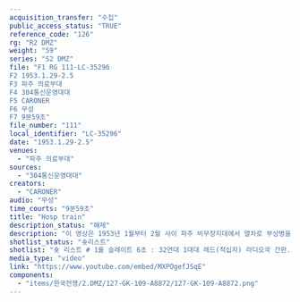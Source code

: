 ```yaml
---
acquisition_transfer: "수집"
public_access_status: "TRUE"
reference_code: "126"
rg: "R2 DMZ"
weight: "59"
series: "S2 DMZ"
file: "F1 RG 111-LC-35296
F2 1953.1.29-2.5
F3 파주 의료부대
F4 304통신운영대대
F5 CARONER
F6 무성 
F7 9분59초"
file_number: "111"
local_identifier: "LC-35296"
date: "1953.1.29-2.5"
venues: 
  - "파주 의료부대"
sources: 
  - "304통신운영대대"
creators: 
  - "CARONER"
audio: "무성"
time_courts: "9분59초"
title: "Hosp train"
description_status: "해제"
description: "이 영상은 1953년 1월부터 2월 사이 파주 비무장지대에서 열차로 부상병을 수송하는 과정으로 구성되어 있다. 파주 어느 부대이지만 정확한 위치는 알 수 없다. 하지만 전체 영상의 구성에서 야전 기지, 병원 열차를 통해 철교, 비행기 수송까지 일종의 홍보영상이다. "
shotlist_status: "숏리스트"
shotlist: "숏 리스트 # 1롤 슬레이트 6초 : 32연대 1대대 레드(적십자) 라디오국 간판. 장갑차가 도로를 질주하고 있다. 장 갑차가 기지 안으로 들어와 부상자를 내리고 있다. # 2롤 슬레이트 1분09초 : 부상자를 안으로 이송한다. # 4롤 슬레이트 2분48초 : 기지 내부가 보인다. 지프차에서 부상자가 내려진다. (4분09초) 32의룡중대 간판이 보인다. 이어서 7의료대대 1소대 간판과 기지가 보인다. 부상자가 의료열차를 이용해 다시 이송 되고 있다. # 8롤 슬레이트 6분54초 : 1953년 2월 4일 의료열차가 철교를 지나고 있다. 이어서 또 다른 철교를 지나고 있다. "
media_type: "video"
link: "https://www.youtube.com/embed/MXPOgefJSqE"
components: 
  - "items/한국전쟁/2.DMZ/127-GK-109-A8872/127-GK-109-A8872.png"
---
```

